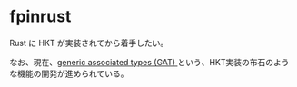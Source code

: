 # fpinrust

Rust に HKT が実装されてから着手したい。

なお、現在、[generic associated types (GAT) ](https://github.com/rust-lang/rfcs/blob/master/text/1598-generic_associated_types.md) という、HKT実装の布石のような機能の開発が進められている。
